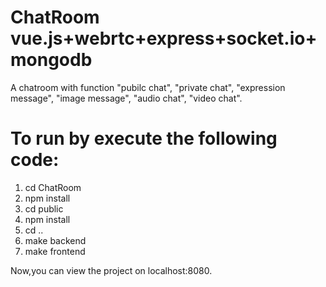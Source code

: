 # ChatRoom vue.js+webrtc+express+socket.io+mongodb

A chatroom with function "pubilc chat", "private chat", "expression message", "image message", "audio chat", "video chat".
# To run by execute the following code:
  1. cd ChatRoom
  2. npm install
  3. cd public
  4. npm install
  5. cd ..
  6. make backend
  7. make frontend
  
  Now,you can view the project on localhost:8080.
